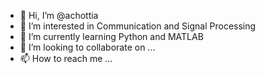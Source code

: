 - 👋 Hi, I’m @achottia
- 👀 I’m interested in Communication and Signal Processing 
- 🌱 I’m currently learning Python and MATLAB
- 💞️ I’m looking to collaborate on ...
- 📫 How to reach me ...

<!---
achottia/achottia is a ✨ special ✨ repository because its `README.md` (this file) appears on your GitHub profile.
You can click the Preview link to take a look at your changes.
--->
